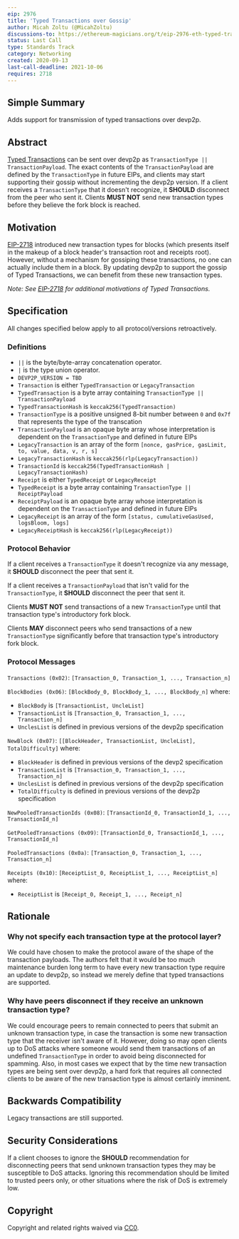 ```yaml
---
eip: 2976
title: 'Typed Transactions over Gossip'
author: Micah Zoltu (@MicahZoltu)
discussions-to: https://ethereum-magicians.org/t/eip-2976-eth-typed-transactions-over-gossip/4610
status: Last Call
type: Standards Track
category: Networking
created: 2020-09-13
last-call-deadline: 2021-10-06
requires: 2718
---
```


## Simple Summary
Adds support for transmission of typed transactions over devp2p.

## Abstract
[Typed Transactions](./eip-2718.md) can be sent over devp2p as `TransactionType || TransactionPayload`.
The exact contents of the `TransactionPayload` are defined by the `TransactionType` in future EIPs, and clients may start supporting their gossip without incrementing the devp2p version.
If a client receives a `TransactionType` that it doesn't recognize, it **SHOULD** disconnect from the peer who sent it.
Clients **MUST NOT** send new transaction types before they believe the fork block is reached.

## Motivation
[EIP-2718](./eip-2718.md) introduced new transaction types for blocks (which presents itself in the makeup of a block header's transaction root and receipts root).
However, without a mechanism for gossiping these transactions, no one can actually include them in a block.
By updating devp2p to support the gossip of Typed Transactions, we can benefit from these new transaction types.

*Note: See [EIP-2718](./eip-2718.md) for additional motivations of Typed Transactions.*

## Specification
All changes specified below apply to all protocol/versions retroactively.

### Definitions
* `||` is the byte/byte-array concatenation operator.
* `|` is the type union operator.
* `DEVP2P_VERSION = TBD`
* `Transaction` is either `TypedTransaction` or `LegacyTransaction`
* `TypedTransaction` is a byte array containing `TransactionType || TransactionPayload`
* `TypedTransactionHash` is `keccak256(TypedTransaction)`
* `TransactionType` is a positive unsigned 8-bit number between `0` and `0x7f` that represents the type of the transcation
* `TransactionPayload` is an opaque byte array whose interpretation is dependent on the `TransactionType` and defined in future EIPs
* `LegacyTransaction` is an array of the form `[nonce, gasPrice, gasLimit, to, value, data, v, r, s]`
* `LegacyTransactionHash` is `keccak256(rlp(LegacyTransaction))`
* `TransactionId` is `keccak256(TypedTransactionHash | LegacyTransactionHash)`
* `Receipt` is either `TypedReceipt` or `LegacyReceipt`
* `TypedReceipt` is a byte array containing `TransactionType || ReceiptPayload`
* `ReceiptPayload` is an opaque byte array whose interpretation is dependent on the `TransactionType` and defined in future EIPs
* `LegacyReceipt` is an array of the form `[status, cumulativeGasUsed, logsBloom, logs]`
* `LegacyReceiptHash` is `keccak256(rlp(LegacyReceipt))`

### Protocol Behavior
If a client receives a `TransactionType` it doesn't recognize via any message, it **SHOULD** disconnect the peer that sent it.

If a client receives a `TransactionPayload` that isn't valid for the `TransactionType`, it **SHOULD** disconnect the peer that sent it.

Clients **MUST NOT** send transactions of a new `TransactionType` until that transaction type's introductory fork block.

Clients **MAY** disconnect peers who send transactions of a new `TransactionType` significantly before that transaction type's introductory fork block.

### Protocol Messages
`Transactions (0x02)`: `[Transaction_0, Transaction_1, ..., Transaction_n]`

`BlockBodies (0x06)`: `[BlockBody_0, BlockBody_1, ..., BlockBody_n]` where:
* `BlockBody` is `[TransactionList, UncleList]`
* `TransactionList` is `[Transaction_0, Transaction_1, ..., Transaction_n]`
* `UnclesList` is defined in previous versions of the devp2p specification

`NewBlock (0x07)`: `[[BlockHeader, TransactionList, UncleList], TotalDifficulty]` where:
* `BlockHeader` is defined in previous versions of the devp2 specification
* `TransactionList` is `[Transaction_0, Transaction_1, ..., Transaction_n]`
* `UnclesList` is defined in previous versions of the devp2p specification
* `TotalDifficulty` is defined in previous versions of the devp2p specification

`NewPooledTransactionIds (0x08)`: `[TransactionId_0, TransactionId_1, ..., TransactionId_n]`

`GetPooledTransactions (0x09)`: `[TransactionId_0, TransactionId_1, ..., TransactionId_n]`

`PooledTransactions (0x0a)`: `[Transaction_0, Transaction_1, ..., Transaction_n]`

`Receipts (0x10)`: `[ReceiptList_0, ReceiptList_1, ..., ReceiptList_n]` where:
* `ReceiptList` is `[Receipt_0, Receipt_1, ..., Receipt_n]`

## Rationale
### Why not specify each transaction type at the protocol layer?
We could have chosen to make the protocol aware of the shape of the transaction payloads.
The authors felt that it would be too much maintenance burden long term to have every new transaction type require an update to devp2p, so instead we merely define that typed transactions are supported.
### Why have peers disconnect if they receive an unknown transaction type?
We could encourage peers to remain connected to peers that submit an unknown transaction type, in case the transaction is some new transaction type that the receiver isn't aware of it.
However, doing so may open clients up to DoS attacks where someone would send them transactions of an undefined `TransactionType` in order to avoid being disconnected for spamming.
Also, in most cases we expect that by the time new transaction types are being sent over devp2p, a hard fork that requires all connected clients to be aware of the new transaction type is almost certainly imminent.

## Backwards Compatibility
Legacy transactions are still supported.

## Security Considerations
If a client chooses to ignore the **SHOULD** recommendation for disconnecting peers that send unknown transaction types they may be susceptible to DoS attacks.
Ignoring this recommendation should be limited to trusted peers only, or other situations where the risk of DoS is extremely low.

## Copyright
Copyright and related rights waived via [CC0](https://creativecommons.org/publicdomain/zero/1.0/).
